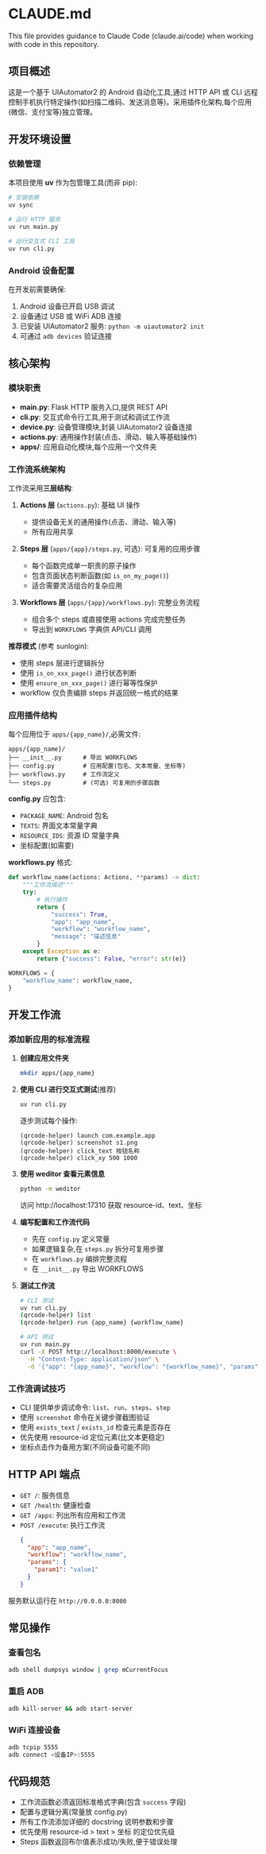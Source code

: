# CLAUDE.md

This file provides guidance to Claude Code (claude.ai/code) when working with code in this repository.

## 项目概述

这是一个基于 UIAutomator2 的 Android 自动化工具,通过 HTTP API 或 CLI 远程控制手机执行特定操作(如扫描二维码、发送消息等)。采用插件化架构,每个应用(微信、支付宝等)独立管理。

## 开发环境设置

### 依赖管理
本项目使用 **uv** 作为包管理工具(而非 pip):

```bash
# 安装依赖
uv sync

# 运行 HTTP 服务
uv run main.py

# 运行交互式 CLI 工具
uv run cli.py
```

### Android 设备配置
在开发前需要确保:
1. Android 设备已开启 USB 调试
2. 设备通过 USB 或 WiFi ADB 连接
3. 已安装 UIAutomator2 服务: `python -m uiautomator2 init`
4. 可通过 `adb devices` 验证连接

## 核心架构

### 模块职责

- **main.py**: Flask HTTP 服务入口,提供 REST API
- **cli.py**: 交互式命令行工具,用于测试和调试工作流
- **device.py**: 设备管理模块,封装 UIAutomator2 设备连接
- **actions.py**: 通用操作封装(点击、滑动、输入等基础操作)
- **apps/**: 应用自动化模块,每个应用一个文件夹

### 工作流系统架构

工作流采用**三层结构**:

1. **Actions 层** (`actions.py`): 基础 UI 操作
   - 提供设备无关的通用操作(点击、滑动、输入等)
   - 所有应用共享

2. **Steps 层** (`apps/{app}/steps.py`, 可选): 可复用的应用步骤
   - 每个函数完成单一职责的原子操作
   - 包含页面状态判断函数(如 `is_on_my_page()`)
   - 适合需要灵活组合的复杂应用

3. **Workflows 层** (`apps/{app}/workflows.py`): 完整业务流程
   - 组合多个 steps 或直接使用 actions 完成完整任务
   - 导出到 `WORKFLOWS` 字典供 API/CLI 调用

**推荐模式** (参考 sunlogin):
- 使用 steps 层进行逻辑拆分
- 使用 `is_on_xxx_page()` 进行状态判断
- 使用 `ensure_on_xxx_page()` 进行幂等性保护
- workflow 仅负责编排 steps 并返回统一格式的结果

### 应用插件结构

每个应用位于 `apps/{app_name}/`,必需文件:

```
apps/{app_name}/
├── __init__.py      # 导出 WORKFLOWS
├── config.py        # 应用配置(包名、文本常量、坐标等)
├── workflows.py     # 工作流定义
└── steps.py         # (可选) 可复用的步骤函数
```

**config.py** 应包含:
- `PACKAGE_NAME`: Android 包名
- `TEXTS`: 界面文本常量字典
- `RESOURCE_IDS`: 资源 ID 常量字典
- 坐标配置(如需要)

**workflows.py** 格式:
```python
def workflow_name(actions: Actions, **params) -> dict:
    """工作流描述"""
    try:
        # 执行操作
        return {
            "success": True,
            "app": "app_name",
            "workflow": "workflow_name",
            "message": "描述信息"
        }
    except Exception as e:
        return {"success": False, "error": str(e)}

WORKFLOWS = {
    "workflow_name": workflow_name,
}
```

## 开发工作流

### 添加新应用的标准流程

1. **创建应用文件夹**
   ```bash
   mkdir apps/{app_name}
   ```

2. **使用 CLI 进行交互式测试**(推荐)
   ```bash
   uv run cli.py
   ```

   逐步测试每个操作:
   ```
   (qrcode-helper) launch com.example.app
   (qrcode-helper) screenshot s1.png
   (qrcode-helper) click_text 按钮名称
   (qrcode-helper) click_xy 500 1000
   ```

3. **使用 weditor 查看元素信息**
   ```bash
   python -m weditor
   ```
   访问 http://localhost:17310 获取 resource-id、text、坐标

4. **编写配置和工作流代码**
   - 先在 `config.py` 定义常量
   - 如果逻辑复杂,在 `steps.py` 拆分可复用步骤
   - 在 `workflows.py` 编排完整流程
   - 在 `__init__.py` 导出 WORKFLOWS

5. **测试工作流**
   ```bash
   # CLI 测试
   uv run cli.py
   (qrcode-helper) list
   (qrcode-helper) run {app_name} {workflow_name}

   # API 测试
   uv run main.py
   curl -X POST http://localhost:8000/execute \
     -H "Content-Type: application/json" \
     -d '{"app": "{app_name}", "workflow": "{workflow_name}", "params": {}}'
   ```

### 工作流调试技巧

- CLI 提供单步调试命令: `list`、`run`、`steps`、`step`
- 使用 `screenshot` 命令在关键步骤截图验证
- 使用 `exists_text` / `exists_id` 检查元素是否存在
- 优先使用 resource-id 定位元素(比文本更稳定)
- 坐标点击作为备用方案(不同设备可能不同)

## HTTP API 端点

- `GET /`: 服务信息
- `GET /health`: 健康检查
- `GET /apps`: 列出所有应用和工作流
- `POST /execute`: 执行工作流
  ```json
  {
    "app": "app_name",
    "workflow": "workflow_name",
    "params": {
      "param1": "value1"
    }
  }
  ```

服务默认运行在 `http://0.0.0.0:8000`

## 常见操作

### 查看包名
```bash
adb shell dumpsys window | grep mCurrentFocus
```

### 重启 ADB
```bash
adb kill-server && adb start-server
```

### WiFi 连接设备
```bash
adb tcpip 5555
adb connect <设备IP>:5555
```

## 代码规范

- 工作流函数必须返回标准格式字典(包含 `success` 字段)
- 配置与逻辑分离(常量放 config.py)
- 所有工作流添加详细的 docstring 说明参数和步骤
- 优先使用 resource-id > text > 坐标 的定位优先级
- Steps 函数返回布尔值表示成功/失败,便于错误处理
